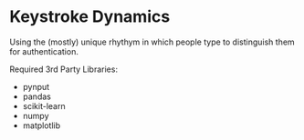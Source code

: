 # Keystroke Dynamics

Using the (mostly) unique rhythym in which people type to distinguish them for authentication.

Required 3rd Party Libraries:
- pynput
- pandas
- scikit-learn
- numpy
- matplotlib
